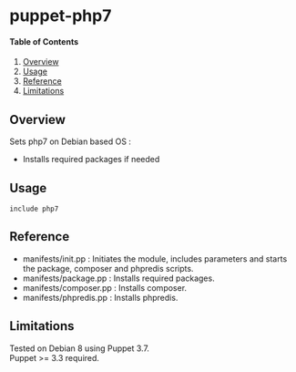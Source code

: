 # puppet-php7

#### Table of Contents

1. [Overview](#overview)
2. [Usage](#usage)
5. [Reference](#reference)
5. [Limitations](#limitations)

## Overview

Sets php7 on Debian based OS :

* Installs required packages if needed

## Usage

```
include php7
```

## Reference

* manifests/init.pp : Initiates the module, includes parameters and starts the package, composer and phpredis scripts.
* manifests/package.pp : Installs required packages.
* manifests/composer.pp : Installs composer.
* manifests/phpredis.pp : Installs phpredis.

## Limitations

Tested on Debian 8 using Puppet 3.7.   
Puppet >= 3.3 required.